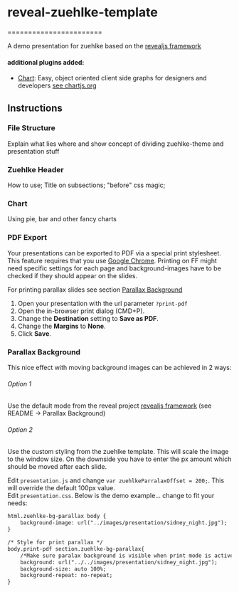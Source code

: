 # reveal-zuehlke-template
=======================

A demo presentation for zuehlke based on the [revealjs framework](https://github.com/hakimel/reveal.js/)

#### additional plugins added:
- [Chart](#chart): Easy, object oriented client side graphs for designers and developers [see chartjs.org](http://www.chartjs.org/)


## Instructions

### File Structure

Explain what lies where and show concept of dividing zuehlke-theme and presentation stuff

### Zuehlke Header

How to use; Title on subsections; "before" css magic;

### Chart

Using pie, bar and other fancy charts

### PDF Export

Your presentations can be exported to PDF via a special print stylesheet. This feature requires that you use [Google Chrome](http://google.com/chrome).
Printing on FF might need specific settings for each page and background-images have to be checked if they should appear on the slides.

For printing parallax slides see section [Parallax Background](#paralax-background)

1. Open your presentation with the url parameter ```?print-pdf```
2. Open the in-browser print dialog (CMD+P).
3. Change the **Destination** setting to **Save as PDF**.
5. Change the **Margins** to **None**.
6. Click **Save**.

### Parallax Background

This nice effect with moving background images can be achieved in 2 ways:

###### Option 1
Use the default mode from the reveal project [revealjs framework](https://github.com/hakimel/reveal.js/) (see README -> Parallax Background)

###### Option 2
Use the custom styling from the zuehlke template. This will scale the image to the window size. On the downside you have to enter the px amount which should be moved after each slide.

Edit ```presentation.js``` and change ```var zuehlkeParralaxOffset = 200;```. This will override the default 100px value.  
Edit ```presentation.css```. Below is the demo example... change to fit your needs:  
```html
html.zuehlke-bg-parallax body {
    background-image: url("../images/presentation/sidney_night.jpg");
}

/* Style for print parallax */
body.print-pdf section.zuehlke-bg-parallax{
    /*Make sure paralax background is visible when print mode is active*/
    background: url("../../images/presentation/sidney_night.jpg");
    background-size: auto 100%;
    background-repeat: no-repeat;
}
```